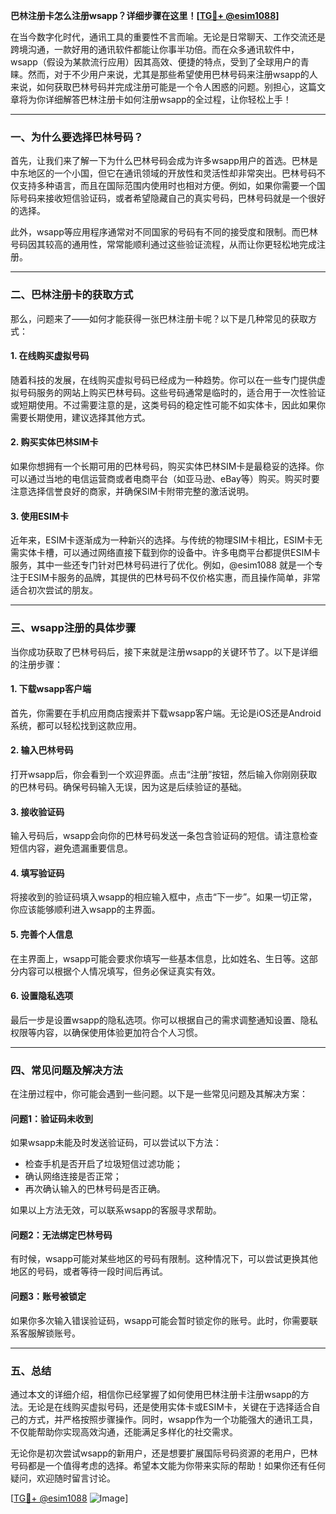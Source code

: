 **巴林注册卡怎么注册wsapp？详细步骤在这里！[[TG💪+ @esim1088](https://t.me/s/esim1088)]**

在当今数字化时代，通讯工具的重要性不言而喻。无论是日常聊天、工作交流还是跨境沟通，一款好用的通讯软件都能让你事半功倍。而在众多通讯软件中，wsapp（假设为某款流行应用）因其高效、便捷的特点，受到了全球用户的青睐。然而，对于不少用户来说，尤其是那些希望使用巴林号码来注册wsapp的人来说，如何获取巴林号码并完成注册可能是一个令人困惑的问题。别担心，这篇文章将为你详细解答巴林注册卡如何注册wsapp的全过程，让你轻松上手！

---

### **一、为什么要选择巴林号码？**

首先，让我们来了解一下为什么巴林号码会成为许多wsapp用户的首选。巴林是中东地区的一个小国，但它在通讯领域的开放性和灵活性却非常突出。巴林号码不仅支持多种语言，而且在国际范围内使用时也相对方便。例如，如果你需要一个国际号码来接收短信验证码，或者希望隐藏自己的真实号码，巴林号码就是一个很好的选择。

此外，wsapp等应用程序通常对不同国家的号码有不同的接受度和限制。而巴林号码因其较高的通用性，常常能顺利通过这些验证流程，从而让你更轻松地完成注册。

---

### **二、巴林注册卡的获取方式**

那么，问题来了——如何才能获得一张巴林注册卡呢？以下是几种常见的获取方式：

#### **1. 在线购买虚拟号码**
随着科技的发展，在线购买虚拟号码已经成为一种趋势。你可以在一些专门提供虚拟号码服务的网站上购买巴林号码。这些号码通常是临时的，适合用于一次性验证或短期使用。不过需要注意的是，这类号码的稳定性可能不如实体卡，因此如果你需要长期使用，建议选择其他方式。

#### **2. 购买实体巴林SIM卡**
如果你想拥有一个长期可用的巴林号码，购买实体巴林SIM卡是最稳妥的选择。你可以通过当地的电信运营商或者电商平台（如亚马逊、eBay等）购买。购买时要注意选择信誉良好的商家，并确保SIM卡附带完整的激活说明。

#### **3. 使用ESIM卡**
近年来，ESIM卡逐渐成为一种新兴的选择。与传统的物理SIM卡相比，ESIM卡无需实体卡槽，可以通过网络直接下载到你的设备中。许多电商平台都提供ESIM卡服务，其中一些还专门针对巴林号码进行了优化。例如，@esim1088 就是一个专注于ESIM卡服务的品牌，其提供的巴林号码不仅价格实惠，而且操作简单，非常适合初次尝试的朋友。

---

### **三、wsapp注册的具体步骤**

当你成功获取了巴林号码后，接下来就是注册wsapp的关键环节了。以下是详细的注册步骤：

#### **1. 下载wsapp客户端**
首先，你需要在手机应用商店搜索并下载wsapp客户端。无论是iOS还是Android系统，都可以轻松找到这款应用。

#### **2. 输入巴林号码**
打开wsapp后，你会看到一个欢迎界面。点击“注册”按钮，然后输入你刚刚获取的巴林号码。确保号码输入无误，因为这是后续验证的基础。

#### **3. 接收验证码**
输入号码后，wsapp会向你的巴林号码发送一条包含验证码的短信。请注意检查短信内容，避免遗漏重要信息。

#### **4. 填写验证码**
将接收到的验证码填入wsapp的相应输入框中，点击“下一步”。如果一切正常，你应该能够顺利进入wsapp的主界面。

#### **5. 完善个人信息**
在主界面上，wsapp可能会要求你填写一些基本信息，比如姓名、生日等。这部分内容可以根据个人情况填写，但务必保证真实有效。

#### **6. 设置隐私选项**
最后一步是设置wsapp的隐私选项。你可以根据自己的需求调整通知设置、隐私权限等内容，以确保使用体验更加符合个人习惯。

---

### **四、常见问题及解决方法**

在注册过程中，你可能会遇到一些问题。以下是一些常见问题及其解决方案：

#### **问题1：验证码未收到**
如果wsapp未能及时发送验证码，可以尝试以下方法：
- 检查手机是否开启了垃圾短信过滤功能；
- 确认网络连接是否正常；
- 再次确认输入的巴林号码是否正确。

如果以上方法无效，可以联系wsapp的客服寻求帮助。

#### **问题2：无法绑定巴林号码**
有时候，wsapp可能对某些地区的号码有限制。这种情况下，可以尝试更换其他地区的号码，或者等待一段时间后再试。

#### **问题3：账号被锁定**
如果你多次输入错误验证码，wsapp可能会暂时锁定你的账号。此时，你需要联系客服解锁账号。

---

### **五、总结**

通过本文的详细介绍，相信你已经掌握了如何使用巴林注册卡注册wsapp的方法。无论是在线购买虚拟号码，还是使用实体卡或ESIM卡，关键在于选择适合自己的方式，并严格按照步骤操作。同时，wsapp作为一个功能强大的通讯工具，不仅能帮助你实现高效沟通，还能满足多样化的社交需求。

无论你是初次尝试wsapp的新用户，还是想要扩展国际号码资源的老用户，巴林号码都是一个值得考虑的选择。希望本文能为你带来实际的帮助！如果你还有任何疑问，欢迎随时留言讨论。

[[TG💪+ @esim1088](https://t.me/s/esim1088) ![Image](https://i.postimg.cc/4NQfJmqS/Snipaste-2025-05-13-00-14-12.png)]